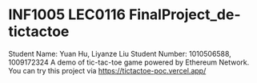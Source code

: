 # INF1005 LEC0116 FinalProject_de-tictactoe
Student Name: Yuan Hu, Liyanze Liu
Student Number: 1010506588, 1009172324
A demo of tic-tac-toe game powered by Ethereum Network.
You can try this project via https://tictactoe-poc.vercel.app/
